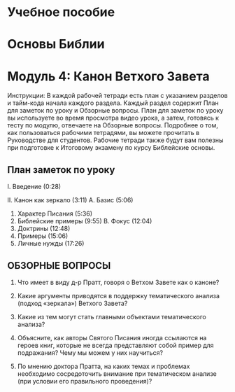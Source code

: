 # Учебное пособие
# Основы Библии
# Модуль 4: Канон Ветхого Завета

Инструкции: 
В каждой рабочей тетради есть план с указанием разделов и тайм-кода начала каждого раздела.   Каждый раздел содержит План для заметок по уроку и Обзорные вопросы. 
План для заметок по уроку вы используете во время просмотра видео урока, а затем, готовясь к тесту по модулю, отвечаете на Обзорные вопросы. 
Подробнее о том, как пользоваться рабочими тетрадями, вы можете прочитать в Руководстве для студентов. Рабочие тетради также будут вам полезны при подготовке к Итоговому экзамену по курсу Библейские основы.


## План заметок по уроку

I.	Введение (0:28)

II.	Канон как зеркало (3:11)
A.	Базис (5:06)
1.	Характер Писания (5:36)
2.	Библейские примеры (9:55)
B.	Фокус (12:04)
1.	Доктрины (12:48)
2.	Примеры (15:06)
3.	Личные нужды (17:26)



## ОБЗОРНЫЕ ВОПРОСЫ

1. Что имеет в виду д-р Пратт, говоря о Ветхом Завете как о каноне? 

2. Какие аргументы приводятся в поддержку тематического анализа (подход «зеркала») Ветхого Завета?

3.  Какие из тем могут стать главными объектами тематического анализа?
   
4. Объясните, как авторы Святого Писания иногда ссылаются на героев книг, которые не всегда представляют собой пример для подражания? Чему мы можем у них научиться?
   
5. По мнению доктора Пратта, на каких темах и проблемах необходимо сосредоточить внимание при тематическом анализе (при условии его правильного проведения)?


